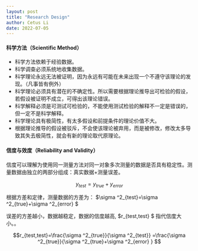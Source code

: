 ```yaml
---
layout: post
title: "Research Design"
author: Cetus Li
date: 2022-07-05
---
```


#### **科学方法（Scientific Method）**
- 科学方法依赖于经验数据。
- 科学调查必须系统地收集数据。
- 科学理论永远无法被证明，因为永远有可能在未来出现一个不遵守该理论的发现。（凡事皆有例外）
- 科学理论必须具有潜在的不确定性。所以需要根据理论推导出可检验的假设，若假设被证明不成立，可得出该理论错误。
- 科学解释必须是可测试可检验的，不能使用测试检验的解释不一定是错误的，但一定不是科学解释。
- 科学理论具有极简性，有太多假设和前提条件的理论价值不大。
- 根据理论推导的假设被驳斥，不会使该理论被弃用，而是被修改，修改太多导致其失去极简性，就会有新的理论取代原理论。

#### **信度与效度（Reliability and Validity）**
信度可以理解为使用同一测量方法对同一对象多次测量的数据是否具有稳定性。测量数据由独立的两部分组成：真实数据+测量误差。

$$ y_{test}=y_{true}+y_{error}  $$

根据方差和定律，测量数据的方差为： $\sigma ^2_{test}=\sigma ^2_{true}+\sigma ^2_{error} $

误差的方差越小，数据越稳定，数据的信度越高, $r_{test,test} $ 指代信度大小。。

$$r_{test,test}=\frac{\sigma ^2_{true}}{\sigma ^2_{test}} =\frac{\sigma ^2_{true}}{\sigma ^2_{true}+\sigma ^2_{error} } $$


